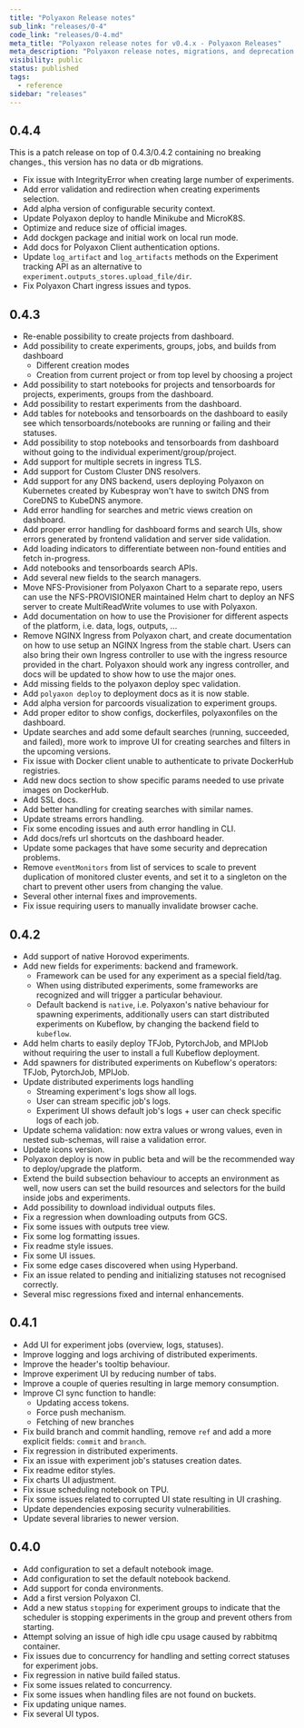 ```yaml
---
title: "Polyaxon Release notes"
sub_link: "releases/0-4"
code_link: "releases/0-4.md"
meta_title: "Polyaxon release notes for v0.4.x - Polyaxon Releases"
meta_description: "Polyaxon release notes, migrations, and deprecation notes for v0.4.x."
visibility: public
status: published
tags:
  - reference
sidebar: "releases"
---
```


## 0.4.4

This is a patch release on top of 0.4.3/0.4.2 containing no breaking changes., this version has no data or db migrations.

 * Fix issue with IntegrityError when creating large number of experiments.
 * Add error validation and redirection when creating experiments selection.
 * Add alpha version of configurable security context.
 * Update Polyaxon deploy to handle Minikube and MicroK8S.
 * Optimize and reduce size of official images.
 * Add dockgen package and initial work on local run mode.
 * Add docs for Polyaxon Client authentication options.
 * Update `log_artifact` and `log_artifacts` methods on the Experiment tracking API as an alternative to `experiment.outputs_stores.upload_file/dir`.
 * Fix Polyaxon Chart ingress issues and typos.
   
## 0.4.3

 * Re-enable possibility to create projects from dashboard.
 * Add possibility to create experiments, groups, jobs, and builds from dashboard
   * Different creation modes
   * Creation from current project or from top level by choosing a project
 * Add possibility to start notebooks for projects and tensorboards for projects, experiments, groups from the dashboard.
 * Add possibility to restart experiments from the dashboard.
 * Add tables for notebooks and tensorboards on the dashboard to easily see which tensorboards/notebooks are running or failing and their statuses.
 * Add possibility to stop notebooks and tensorboards from dashboard without going to the individual experiment/group/project. 
 * Add support for multiple secrets in ingress TLS.
 * Add support for Custom Cluster DNS resolvers.
 * Add support for any DNS backend, users deploying Polyaxon on Kubernetes created by Kubespray won't have to switch DNS from CoreDNS to KubeDNS anymore.
 * Add error handling for searches and metric views creation on dashboard.
 * Add proper error handling for dashboard forms and search UIs, show errors generated by frontend validation and server side validation.
 * Add loading indicators to differentiate between non-found entities and fetch in-progress.
 * Add notebooks and tensorboards search APIs.
 * Add several new fields to the search managers.
 * Move NFS-Provisioner from Polyaxon Chart to a separate repo, users can use the NFS-PROVISIONER maintained Helm chart 
   to deploy an NFS server to create MultiReadWrite volumes to use with Polyaxon. 
 * Add documentation on how to use the Provisioner for different aspects of the platform, i.e. data, logs, outputs, ...
 * Remove NGINX Ingress from Polyaxon chart, and create documentation on how to use setup an NGINX Ingress from the stable chart. 
   Users can also bring their own Ingress controller to use with the ingress resource provided in the chart. Polyaxon should work any ingress controller, 
   and docs will be updated to show how to use the major ones.
 * Add missing fields to the polyaxon deploy spec validation.
 * Add `polyaxon deploy` to deployment docs as it is now stable.
 * Add alpha version for parcoords visualization to experiment groups.
 * Add proper editor to show configs, dockerfiles, polyaxonfiles on the dashboard. 
 * Update searches and add some default searches (running, succeeded, and failed), more work to improve UI for creating searches and filters in the upcoming versions.
 * Fix issue with Docker client unable to authenticate to private DockerHub registries.
 * Add new docs section to show specific params needed to use private images on DockerHub.
 * Add SSL docs.
 * Add better handling for creating searches with similar names.
 * Update streams errors handling.
 * Fix some encoding issues and auth error handling in CLI.
 * Add docs/refs url shortcuts on the dashboard header. 
 * Update some packages that have some security and deprecation problems.
 * Remove `eventMonitors` from list of services to scale to prevent duplication of monitored cluster events, 
   and set it to a singleton on the chart to prevent other users from changing the value.
 * Several other internal fixes and improvements.
 * Fix issue requiring users to manually invalidate browser cache.
  

## 0.4.2

 * Add support of native Horovod experiments.
 * Add new fields for experiments: backend and framework.
   * Framework can be used for any experiment as a special field/tag.
   * When using distributed experiments, some frameworks are recognized and will trigger a particular behaviour.
   * Default backend is `native`, i.e. Polyaxon's native behaviour for spawning experiments, 
   additionally users can start distributed experiments on Kubeflow, by changing the backend field to `kubeflow`.
 * Add helm charts to easily deploy TFJob, PytorchJob, and MPIJob without requiring the user to install a full Kubeflow deployment.
 * Add spawners for distributed experiments on Kubeflow's operators: TFJob, PytorchJob, MPIJob.
 * Update distributed experiments logs handling
   * Streaming experiment's logs show all logs.
   * User can stream specific job's logs.
   * Experiment UI shows default job's logs + user can check specific logs of each job.
 * Update schema validation: now extra values or wrong values, even in nested sub-schemas, will raise a validation error.
 * Update icons version.
 * Polyaxon deploy is now in public beta and will be the recommended way to deploy/upgrade the platform.
 * Extend the build subsection behaviour to accepts an environment as well, now users can set the build resources and selectors for the build inside jobs and experiments.
 * Add possibility to download individual outputs files.
 * Fix a regression when downloading outputs from GCS.
 * Fix some issues with outputs tree view.
 * Fix some log formatting issues.
 * Fix readme style issues.
 * Fix some UI issues.
 * Fix some edge cases discovered when using Hyperband.
 * Fix an issue related to pending and initializing statuses not recognised correctly.
 * Several misc regressions fixed and internal enhancements.  
 

## 0.4.1

 * Add UI for experiment jobs (overview, logs, statuses).
 * Improve logging and logs archiving of distributed experiments.
 * Improve the header's tooltip behaviour.
 * Improve experiment UI by reducing number of tabs.
 * Improve a couple of queries resulting in large memory consumption.
 * Improve CI sync function to handle: 
   * Updating access tokens.
   * Force push mechanism.
   * Fetching of new branches
 * Fix build branch and commit handling, remove `ref` and add a more explicit fields: `commit` and `branch`. 
 * Fix regression in distributed experiments.
 * Fix an issue with experiment job's statuses creation dates.
 * Fix readme editor styles.
 * Fix charts UI adjustment.
 * Fix issue scheduling notebook on TPU.
 * Fix some issues related to corrupted UI state resulting in UI crashing. 
 * Update dependencies exposing security vulnerabilities.
 * Update several libraries to newer version.

## 0.4.0

 * Add configuration to set a default notebook image.
 * Add configuration to set the default notebook backend.
 * Add support for conda environments.
 * Add a first version Polyaxon CI.
 * Add a new status `stopping` for experiment groups to indicate that the scheduler is stopping experiments in the group and prevent others from starting.
 * Attempt solving an issue of high idle cpu usage caused by rabbitmq container.
 * Fix issues due to concurrency for handling and setting correct statuses for experiment jobs.
 * Fix regression in native build failed status.
 * Fix some issues related to concurrency.
 * Fix some issues when handling files are not found on buckets.
 * Fix updating unique names.
 * Fix several UI typos.
